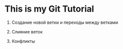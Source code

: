 # This is my Git Tutorial

1. Создание новой ветки и переходы между ветками

2. Слияние веток

3. Конфликты
